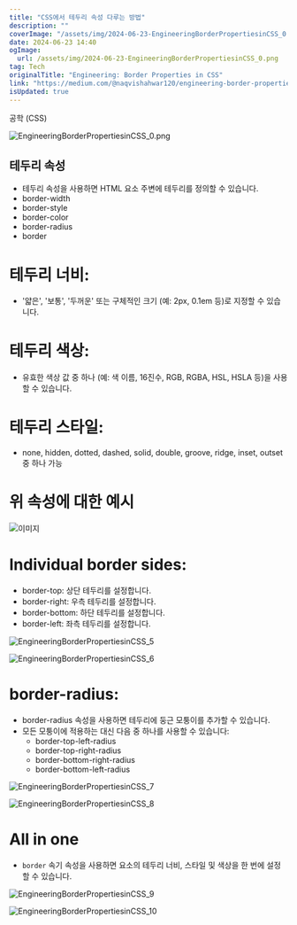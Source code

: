```yaml
---
title: "CSS에서 테두리 속성 다루는 방법"
description: ""
coverImage: "/assets/img/2024-06-23-EngineeringBorderPropertiesinCSS_0.png"
date: 2024-06-23 14:40
ogImage: 
  url: /assets/img/2024-06-23-EngineeringBorderPropertiesinCSS_0.png
tag: Tech
originalTitle: "Engineering: Border Properties in CSS"
link: "https://medium.com/@naqvishahwar120/engineering-border-properties-in-css-db8b3fc94834"
isUpdated: true
---
```





공학 (CSS)

![EngineeringBorderPropertiesinCSS_0.png](/assets/img/2024-06-23-EngineeringBorderPropertiesinCSS_0.png)

## 테두리 속성

- 테두리 속성을 사용하면 HTML 요소 주변에 테두리를 정의할 수 있습니다.
- border-width
- border-style
- border-color
- border-radius
- border

<div class="content-ad"></div>

# 테두리 너비:

- '얇은', '보통', '두꺼운' 또는 구체적인 크기 (예: 2px, 0.1em 등)로 지정할 수 있습니다.

# 테두리 색상:

- 유효한 색상 값 중 하나 (예: 색 이름, 16진수, RGB, RGBA, HSL, HSLA 등)을 사용할 수 있습니다.

<div class="content-ad"></div>

# 테두리 스타일:

- none, hidden, dotted, dashed, solid, double, groove, ridge, inset, outset 중 하나 가능

# 위 속성에 대한 예시

![이미지](/assets/img/2024-06-23-EngineeringBorderPropertiesinCSS_1.png)

<div class="content-ad"></div>


# Individual border sides:


<div class="content-ad"></div>

- border-top: 상단 테두리를 설정합니다.
- border-right: 우측 테두리를 설정합니다.
- border-bottom: 하단 테두리를 설정합니다.
- border-left: 좌측 테두리를 설정합니다.

![EngineeringBorderPropertiesinCSS_5](/assets/img/2024-06-23-EngineeringBorderPropertiesinCSS_5.png)

![EngineeringBorderPropertiesinCSS_6](/assets/img/2024-06-23-EngineeringBorderPropertiesinCSS_6.png)

# border-radius:

<div class="content-ad"></div>

- border-radius 속성을 사용하면 테두리에 둥근 모퉁이를 추가할 수 있습니다.
- 모든 모퉁이에 적용하는 대신 다음 중 하나를 사용할 수 있습니다:
  - border-top-left-radius
  - border-top-right-radius
  - border-bottom-right-radius
  - border-bottom-left-radius

![EngineeringBorderPropertiesinCSS_7](/assets/img/2024-06-23-EngineeringBorderPropertiesinCSS_7.png)

![EngineeringBorderPropertiesinCSS_8](/assets/img/2024-06-23-EngineeringBorderPropertiesinCSS_8.png)

# All in one

<div class="content-ad"></div>

- `border` 속기 속성을 사용하면 요소의 테두리 너비, 스타일 및 색상을 한 번에 설정할 수 있습니다.

![EngineeringBorderPropertiesinCSS_9](/assets/img/2024-06-23-EngineeringBorderPropertiesinCSS_9.png)

![EngineeringBorderPropertiesinCSS_10](/assets/img/2024-06-23-EngineeringBorderPropertiesinCSS_10.png)